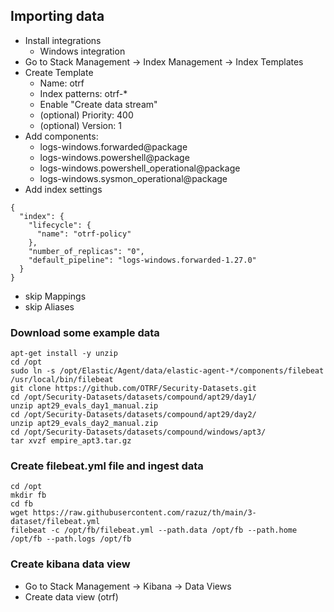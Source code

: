 ## Importing data

* Install integrations
  * Windows integration
* Go to Stack Management -> Index Management -> Index Templates
* Create Template
  * Name: otrf
  * Index patterns: otrf-*
  * Enable "Create data stream"
  * (optional) Priority: 400
  * (optional) Version: 1
* Add components:
  * logs-windows.forwarded@package
  * logs-windows.powershell@package
  * logs-windows.powershell_operational@package
  * logs-windows.sysmon_operational@package
* Add index settings
```shell
{
  "index": {
    "lifecycle": {
      "name": "otrf-policy"
    },
    "number_of_replicas": "0",
    "default_pipeline": "logs-windows.forwarded-1.27.0"
  }
}
```
* skip Mappings
* skip Aliases

### Download some example data
```shell
apt-get install -y unzip
cd /opt
sudo ln -s /opt/Elastic/Agent/data/elastic-agent-*/components/filebeat /usr/local/bin/filebeat
git clone https://github.com/OTRF/Security-Datasets.git
cd /opt/Security-Datasets/datasets/compound/apt29/day1/
unzip apt29_evals_day1_manual.zip
cd /opt/Security-Datasets/datasets/compound/apt29/day2/
unzip apt29_evals_day2_manual.zip
cd /opt/Security-Datasets/datasets/compound/windows/apt3/
tar xvzf empire_apt3.tar.gz
```

### Create filebeat.yml file and ingest data
```shell
cd /opt
mkdir fb
cd fb
wget https://raw.githubusercontent.com/razuz/th/main/3-dataset/filebeat.yml
filebeat -c /opt/fb/filebeat.yml --path.data /opt/fb --path.home /opt/fb --path.logs /opt/fb
```

### Create kibana data view

* Go to Stack Management -> Kibana -> Data Views
* Create data view (otrf)
